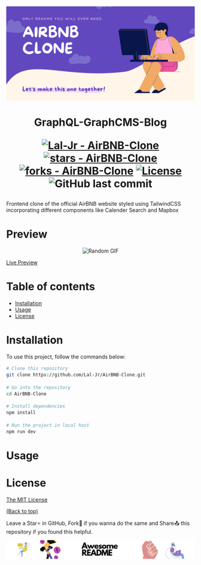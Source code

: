 <h1 align="center" id="#airbnb-clone">
  <img src="https://github.com/Lal-Jr/AirBNB-Clone/blob/67e3ec5e7e33817749b0e3c14c50e661bf160b9a/public/Banner.png" alt="Banner" />
  <br />
  <br />
  GraphQL-GraphCMS-Blog
  <br />
  
  [![Lal-Jr - AirBNB-Clone](https://img.shields.io/static/v1?label=Lal-Jr&message=AirBNB-Clone&color=blue&logo=github)](https://github.com/Lal-Jr/AirBNB-Clone "Go to GitHub repo")
[![stars - AirBNB-Clone](https://img.shields.io/github/stars/Lal-Jr/AirBNB-Clone?style=social)](https://github.com/Lal-Jr/AirBNB-Clone)
[![forks - AirBNB-Clone](https://img.shields.io/github/forks/Lal-Jr/AirBNB-Clone?style=social)](https://github.com/Lal-Jr/AirBNB-Clone)
[![License](https://img.shields.io/badge/License-MIT-blue)](#license)
![GitHub last commit](https://img.shields.io/github/last-commit/Lal-Jr/AirBNB-Clone?style=social)
  
</h1>

Frontend clone of the official AirBNB website styled using TailwindCSS incorporating different components like Calender Search and Mapbox

# Preview

<p align="center">
  <img src="https://github.com/Lal-Jr/GraphQL-GraphCMS-Blog/blob/1bb354aa4de12190c4b06eca4f0eeb009c66ef97/public/Demo.gif" alt="Random GIF" />
</p>

[Live Preview](https://air-bnb-clone-beta.vercel.app/)

# Table of contents

- [Installation](#installation)
- [Usage](#usage)
- [License](#license)

# Installation

To use this project, follow the commands below:

```bash
# Clone this repository
git clone https://github.com/Lal-Jr/AirBNB-Clone.git

# Go into the repository
cd AirBNB-Clone

# Install dependencies
npm install 

# Run the project in local host
npm run dev
```

# Usage

<!-- This is optional and it is used to give the user info on how to use the project after installation. This could be added in the Installation section also. -->

# License

[The MIT License](https://opensource.org/licenses/MIT)

[(Back to top)](#airbnb-clone)

Leave a Star⭐ in GitHub, Fork🍴 if you wanna do the same and Share📤 this repository if you found this helpful.

![Footer](https://github.com/Lal-Jr/AirBNB-Clone/blob/67e3ec5e7e33817749b0e3c14c50e661bf160b9a/public/Footer.png)
